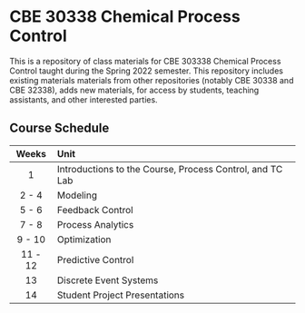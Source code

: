 # CBE 30338 Chemical Process Control

This is a repository of class materials for CBE 303338 Chemical Process Control taught during the Spring 2022 semester. This repository includes existing materials materials from other repositories (notably CBE 30338 and CBE 32338), adds new materials, for access by students, teaching assistants, and other interested parties.

## Course Schedule

| Weeks | Unit |
| :--: | :-- |
| 1 | Introductions to the Course, Process Control, and TC Lab |
| 2 - 4 | Modeling |
| 5 - 6 | Feedback Control |
| 7 - 8 | Process Analytics |
| 9 - 10 | Optimization |
| 11 - 12 | Predictive Control |
| 13 | Discrete Event Systems |
| 14 | Student Project Presentations |